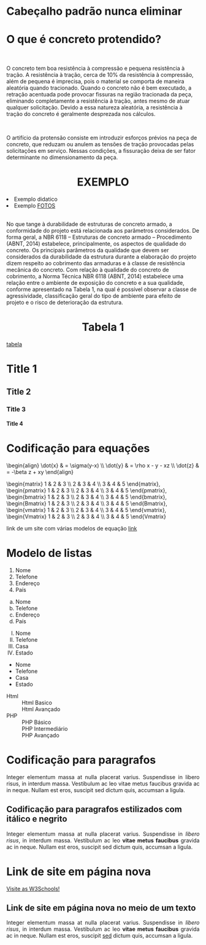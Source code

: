 <h1>Cabeçalho padrão nunca eliminar</h1>
<script src="https://polyfill.io/v3/polyfill.min.js?features=es6"></script>
<script id="MathJax-script" async src="https://cdn.jsdelivr.net/npm/mathjax@3/es5/tex-mml-chtml.js"></script>  

<h1>O que é concreto protendido?</h1>



<br>

<p>
    O concreto tem boa resistência à compressão e pequena resistência à tração. A resistência à tração, cerca de 10% da resistência à compressão, além de pequena é imprecisa, pois o material se comporta de maneira aleatória quando tracionado. Quando o concreto não é bem executado, a retração acentuada pode provocar fissuras na região tracionada da peça, eliminando completamente a resistência à tração, antes mesmo de atuar qualquer solicitação. Devido a essa natureza aleatória, a resistência à tração do concreto é geralmente desprezada nos cálculos.
</p>

<br>

<p>
    O artifício da protensão consiste em introduzir esforços prévios na peça de concreto, que reduzam ou anulem as tensões de tração provocadas pelas solicitações em serviço. Nessas condições, a fissuração deixa de ser fator determinante no dimensionamento da peça.
</p>

<h1 align="center">EXEMPLO</h1>

<li>Exemplo didatico </li><li> Exemplo <a href="https://imgur.com/a/7MJKI9u">FOTOS</a></li>
<br>


<p>
No que tange à durabilidade de estruturas de concreto armado, a conformidade do projeto está relacionada aos parâmetros considerados. De forma geral, a NBR 6118 – Estruturas de concreto armado – Procedimento (ABNT, 2014) estabelece, principalmente, os aspectos de qualidade do concreto. Os principais parâmetros da qualidade que devem ser considerados da durabilidade da estrutura durante a elaboração do projeto dizem respeito ao cobrimento das armaduras e à classe de resistência mecânica do concreto. Com relação à qualidade do concreto de cobrimento, a Norma Técnica NBR 6118 (ABNT, 2014) estabelece uma relação entre o ambiente de exposição do concreto e a sua qualidade, conforme apresentado na Tabela 1, na qual é possível observar a classe de agressividade, classificação geral do tipo de ambiente para efeito de projeto e o risco de deterioração da estrutura. </p> 

<h1 align="center">Tabela 1</h1>
<a href="https://imgur.com/a/7MJKI9u">tabela</a>

<h1>Title 1</h1>
<h2>Title 2</h2>
<h3>Title 3</h3>
<h4>Title 4</h4>

<h1>Codificação para equações</h1>

<p>
\begin{align}
\dot{x} &amp; = \sigma(y-x) \\
\dot{y} &amp; = \rho x - y - xz \\
\dot{z} &amp; = -\beta z + xy
 \end{align}
</p>

<p>
\begin{matrix}
 1 & 2 & 3 \\
 2 & 3 & 4 \\
 3 & 4 & 5  
\end{matrix},
\begin{pmatrix}
 1 & 2 & 3 \\
 2 & 3 & 4 \\
 3 & 4 & 5  
\end{pmatrix}, 
\begin{bmatrix}
 1 & 2 & 3 \\
 2 & 3 & 4 \\
 3 & 4 & 5  
\end{bmatrix}, 
\begin{Bmatrix}
 1 & 2 & 3 \\
 2 & 3 & 4 \\
 3 & 4 & 5  
\end{Bmatrix}, 
\begin{vmatrix}
 1 & 2 & 3 \\
 2 & 3 & 4 \\
 3 & 4 & 5  
\end{vmatrix},
\begin{Vmatrix}
 1 & 2 & 3 \\
 2 & 3 & 4 \\
 3 & 4 & 5  
\end{Vmatrix}
</p>

<p>link de um site com várias modelos de equação <a href="https://app.mettzer.com/latex"target="_blank">link</a></p>
 
 

<h1>Modelo de listas</h1>

<ol>
<li>Nome</li>
<li>Telefone</li>
<li>Endereço</li>
<li>País</li>
</ol>

<ol type="a">
<li>Nome</li>
<li>Telefone</li>
<li>Endereço</li>
<li>País</li>
</ol>

<ol type="I">
<li>Nome</li>
<li>Telefone</li>
<li>Casa</li>
<li>Estado</li>
</ol>

<ul>
<li>Nome</li>
<li>Telefone</li>
<li>Casa</li>
<li>Estado</li>
</ul>

<dl>
<dt>Html</dt>
<dd> Html Basico</dd>
<dd> Html Avançado</dd>
<dt> PHP</dt>
<dd> PHP Básico</dd>
<dd> PHP Intermediário</dd>
<dd> PHP Avançado</dd>
</dl>

<h1>Codificação para paragrafos</h1>

<p align="justify">
  Integer elementum massa at nulla placerat varius.
  Suspendisse in libero risus, in interdum massa.
  Vestibulum ac leo vitae metus faucibus gravida ac in neque.
  Nullam est eros, suscipit sed dictum quis, accumsan a ligula.
</p>

<h2>Codificação para paragrafos estilizados com itálico e negrito</h2>

<p align="justify">
  Integer elementum massa at nulla placerat varius.
  Suspendisse in <i>libero risus</i>, in interdum massa.
  Vestibulum ac leo <b>vitae metus faucibus</b> gravida ac in neque.
  Nullam est eros, suscipit sed dictum quis, accumsan a ligula.
</p>

<h1>Link de site em página nova</h1>


<p align="justify"><a href="http://www.w3schools.com/"target="_blank">Visite as W3Schools!</a></p>

<h2>Link de site em página nova no meio de um texto</h2>

<p align="justify">
  Integer elementum massa at nulla placerat varius.
  Suspendisse in <i>libero risus</i>, in interdum massa.
  Vestibulum ac leo <b>vitae metus faucibus</b> gravida ac in neque.
  Nullam est eros, suscipit <a href="http://www.w3schools.com/"target="_blank">sed</a> dictum quis, accumsan a ligula.
</p>

